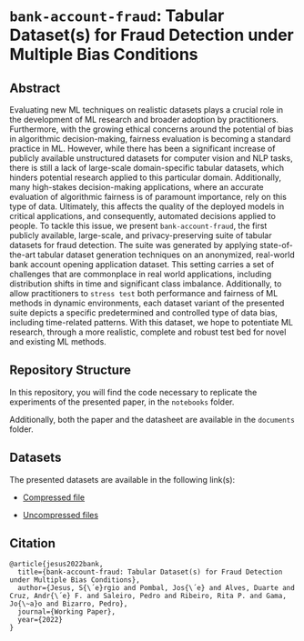 # `bank-account-fraud`: Tabular Dataset(s) for Fraud Detection under Multiple Bias Conditions

## Abstract

Evaluating new ML techniques on realistic datasets plays a crucial role in the development of ML research and broader adoption by practitioners. Furthermore, with the growing ethical concerns around the potential of bias in algorithmic decision-making, fairness evaluation is becoming a standard practice in ML. However, while there has been a significant increase of publicly available unstructured datasets for computer vision and NLP tasks, there is still a lack of large-scale domain-specific tabular datasets, which hinders potential research applied to this particular domain. Additionally, many high-stakes decision-making applications, where an accurate evaluation of algorithmic fairness is of paramount importance, rely on this type of data. Ultimately, this affects the quality of the deployed models in critical applications, and consequently, automated decisions applied to people. To tackle this issue, we present `bank-account-fraud`, the first publicly available, large-scale, and privacy-preserving suite of tabular datasets for fraud detection. The suite was generated by applying state-of-the-art tabular dataset generation techniques on an anonymized, real-world bank account opening application dataset. This setting carries a set of challenges that are commonplace in real world applications, including distribution shifts in time and significant class imbalance. Additionally, to allow practitioners to `stress test` both performance and fairness of ML methods in dynamic environments, each dataset variant of the presented suite depicts a specific predetermined and controlled type of data bias, including time-related patterns. With this dataset, we hope to potentiate ML research, through a more realistic, complete and robust test bed for novel and existing ML methods. 

## Repository Structure

In this repository, you will find the code necessary to replicate the experiments of the presented paper, in the `notebooks` folder.

Additionally, both the paper and the datasheet are available in the `documents` folder.

## Datasets

The presented datasets are available in the following link(s): 

- [Compressed file](https://drive.google.com/file/d/1c0aArGexVMXBZGXr7XPtviAuBAmjuk03/view?usp=sharing)

- [Uncompressed files](https://drive.google.com/drive/folders/1TyilFSiJgP2DLk4UbSCGUcKnR4mXXsYR?usp=sharing)

## Citation
```
@article{jesus2022bank,
  title={bank-account-fraud: Tabular Dataset(s) for Fraud Detection under Multiple Bias Conditions},
  author={Jesus, S{\´e}rgio and Pombal, Jos{\´e} and Alves, Duarte and Cruz, Andr{\´e} F. and Saleiro, Pedro and Ribeiro, Rita P. and Gama, Jo{\~a}o and Bizarro, Pedro},
  journal={Working Paper},
  year={2022}
}
```


